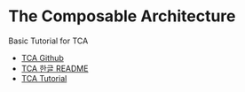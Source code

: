 # The Composable Architecture

Basic Tutorial for TCA

- [TCA Github](https://github.com/pointfreeco/swift-composable-architecture)  
- [TCA 한글 README](https://gist.github.com/pilgwon/ea05e2207ab68bdd1f49dff97b293b17)  
- [TCA Tutorial](https://pointfreeco.github.io/swift-composable-architecture/main/tutorials/meetcomposablearchitecture/)  
